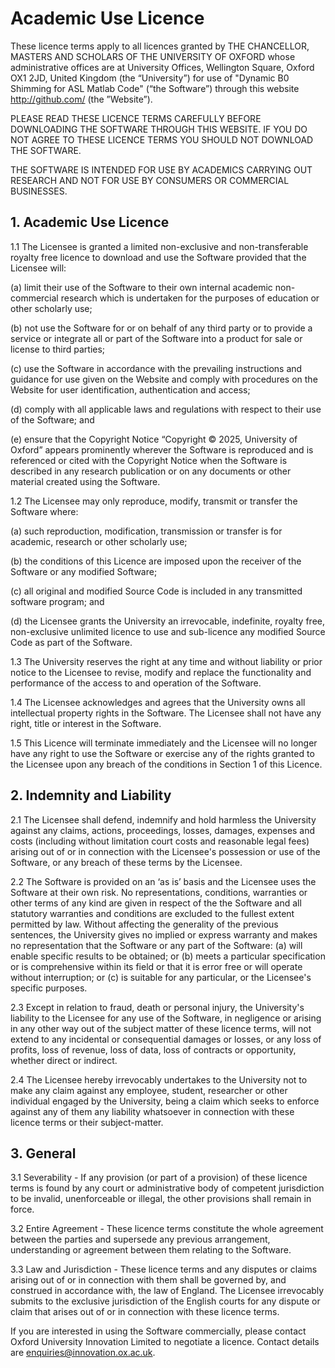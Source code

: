 # Academic Use Licence

These licence terms apply to all licences granted by THE CHANCELLOR, MASTERS AND SCHOLARS OF THE UNIVERSITY OF OXFORD whose administrative offices are at University Offices, Wellington Square, Oxford OX1 2JD, United Kingdom (the “University”) for use of "Dynamic B0 Shimming for ASL Matlab Code" (“the Software”) through this website http://github.com/ (the ”Website”). 

PLEASE READ THESE LICENCE TERMS CAREFULLY BEFORE DOWNLOADING THE SOFTWARE THROUGH THIS WEBSITE.  IF YOU DO NOT AGREE TO THESE LICENCE TERMS YOU SHOULD NOT DOWNLOAD THE SOFTWARE.

THE SOFTWARE IS INTENDED FOR USE BY ACADEMICS CARRYING OUT RESEARCH AND NOT FOR USE BY CONSUMERS OR COMMERCIAL BUSINESSES.

## 1.	Academic Use Licence
1.1	The Licensee is granted a limited non-exclusive and non-transferable royalty free licence to download and use the Software provided that the Licensee will:

(a)	limit their use of the Software to their own internal academic non-commercial research which is undertaken for the purposes of education or other scholarly use; 

(b)	not use the Software for or on behalf of any third party or to provide a service or integrate all or part of the Software into a product for sale or license to third parties;

(c)	use the Software in accordance with the prevailing instructions and guidance for use given on the Website and comply with procedures on the Website for user identification, authentication and access;

(d)	comply with all applicable laws and regulations with respect to their use of the Software; and 

(e)	ensure that the Copyright Notice “Copyright © 2025, University of Oxford” appears prominently wherever the Software is reproduced and is referenced or cited with the Copyright Notice when the Software is described in any research publication or on any documents or other material created using the Software.

1.2	The Licensee may only reproduce, modify, transmit or transfer the Software where:

(a)	such reproduction, modification, transmission or transfer is for academic, research or other scholarly use;

(b)	the conditions of this Licence are imposed upon the receiver of the Software or any modified Software;

(c)	all original and modified Source Code is included in any transmitted software program; and

(d)	the Licensee grants the University an irrevocable, indefinite, royalty free, non-exclusive unlimited licence to use and sub-licence any modified Source Code as part of the Software.

1.3	The University reserves the right at any time and without liability or prior notice to the Licensee to revise, modify and replace the functionality and performance of the access to and operation of the Software. 

1.4	The Licensee acknowledges and agrees that the University owns all intellectual property rights in the Software.  The Licensee shall not have any right, title or interest in the Software.

1.5	This Licence will terminate immediately and the Licensee will no longer have any right to use the Software or exercise any of the rights granted to the Licensee upon any breach of the conditions in Section 1 of this Licence.

## 2.	Indemnity and Liability 
2.1	The Licensee shall defend, indemnify and hold harmless the University against any claims, actions, proceedings, losses, damages, expenses and costs (including without limitation court costs and reasonable legal fees) arising out of or in connection with the Licensee's possession or use of the Software, or any breach of these terms by the Licensee. 

2.2	The Software is provided on an ‘as is’ basis and the Licensee uses the Software at their own risk. No representations, conditions, warranties or other terms of any kind are given in respect of the the Software and all statutory warranties and conditions are excluded to the fullest extent permitted by law. Without affecting the generality of the previous sentences, the University gives no implied or express warranty and makes no representation that the Software or any part of the Software: (a) will enable specific results to be obtained; or (b) meets a particular specification or is comprehensive within its field or that it is error free or will operate without interruption; or (c) is suitable for any particular, or the Licensee's specific purposes. 

2.3	Except in relation to fraud, death or personal injury, the University's liability to the Licensee for any use of the Software, in negligence or arising in any other way out of the subject matter of these licence terms, will not extend to any incidental or consequential damages or losses, or any loss of profits, loss of revenue, loss of data, loss of contracts or opportunity, whether direct or indirect.

2.4	The Licensee hereby irrevocably undertakes to the University not to make any claim against any employee, student, researcher or other individual engaged by the University, being a claim which seeks to enforce against any of them any liability whatsoever in connection with these licence terms or their subject-matter. 

## 3.	General 
3.1	Severability - If any provision (or part of a provision) of these licence terms is found by any court or administrative body of competent jurisdiction to be invalid, unenforceable or illegal, the other provisions shall remain in force.

3.2	Entire Agreement - These licence terms constitute the whole agreement between the parties and supersede any previous arrangement, understanding or agreement between them relating to the Software. 

3.3	Law and Jurisdiction - These licence terms and any disputes or claims arising out of or in connection with them shall be governed by, and construed in accordance with, the law of England. The Licensee irrevocably submits to the exclusive jurisdiction of the English courts for any dispute or claim that arises out of or in connection with these licence terms.

If you are interested in using the Software commercially, please contact Oxford University Innovation Limited to negotiate a licence. Contact details are enquiries@innovation.ox.ac.uk.

